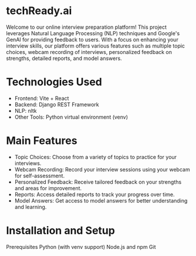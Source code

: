 # techReady.ai

Welcome to our online interview preparation platform! This project leverages Natural Language Processing (NLP) techniques and Google's GenAI for providing feedback to users. With a focus on enhancing your interview skills, our platform offers various features such as multiple topic choices, webcam recording of interviews, personalized feedback on strengths, detailed reports, and model answers.

# Technologies Used

* Frontend: Vite + React
* Backend: Django REST Framework
* NLP: nltk
* Other Tools: Python virtual environment (venv)

# Main Features

* Topic Choices: Choose from a variety of topics to practice for your interviews.
* Webcam Recording: Record your interview sessions using your webcam for self-assessment.
* Personalized Feedback: Receive tailored feedback on your strengths and areas for improvement.
* Reports: Access detailed reports to track your progress over time.
* Model Answers: Get access to model answers for better understanding and learning.

# Installation and Setup

Prerequisites
Python (with venv support)
Node.js and npm
Git

